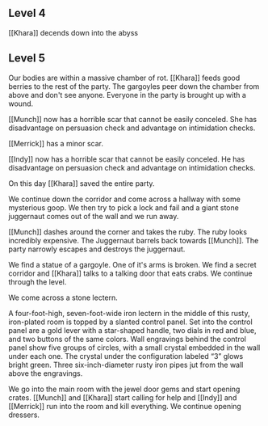 ## Level 4

[[Khara]] decends down into the abyss

## Level 5

Our bodies are within a massive chamber of rot. [[Khara]] feeds good berries to the rest of the party. The gargoyles peer down the chamber from above and don't see anyone. Everyone in the party is brought up with a wound.

[[Munch]] now has a horrible scar that cannot be easily conceled. She has disadvantage on persuasion check and advantage on intimidation checks.

[[Merrick]] has a minor scar.

[[Indy]] now has a horrible scar that cannot be easily conceled. He has disadvantage on persuasion check and advantage on intimidation checks. 

On this day [[Khara]] saved the entire party.

We continue down the corridor and come across a hallway with some mysterious goop. We then try to pick a lock and fail and a giant stone juggernaut comes out of the wall and we run away.

[[Munch]] dashes around the corner and takes the ruby. The ruby looks incredibly expensive. The Juggernaut barrels back towards [[Munch]]. The party narrowly escapes and destroys the juggernaut.

We find a statue of a gargoyle. One of it's arms is broken. We find a secret corridor and [[Khara]] talks to a talking door that eats crabs. We continue through the level.

We come across a stone lectern.

A four-foot-high, seven-foot-wide iron lectern in the middle of this rusty, iron-plated room is topped by a slanted control panel. Set into the control panel are a gold lever with a star-shaped handle, two dials in red and blue, and two buttons of the same colors. Wall engravings behind the control panel show five groups of circles, with a small crystal embedded in the wall under each one. The crystal under the configuration labeled “3” glows bright green. Three six-inch-diameter rusty iron pipes jut from the wall above the engravings.

We go into the main room with the jewel door gems and start opening crates. [[Munch]] and [[Khara]] start calling for help and [[Indy]] and [[Merrick]] run into the room and kill everything. We continue opening dressers.